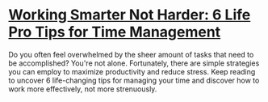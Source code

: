 
# [Working Smarter Not Harder: 6 Life Pro Tips for Time Management](https://www.mindhaste.com/t/life-pro-tips/working-smarter-not-harder-6-life-pro-tips-for-time-management-253)

Do you often feel overwhelmed by the sheer amount of tasks that need to be accomplished? You're not alone. Fortunately, there are simple strategies you can employ to maximize productivity and reduce stress. Keep reading to uncover 6 life-changing tips for managing your time and discover how to work more effectively, not more strenuously.
    